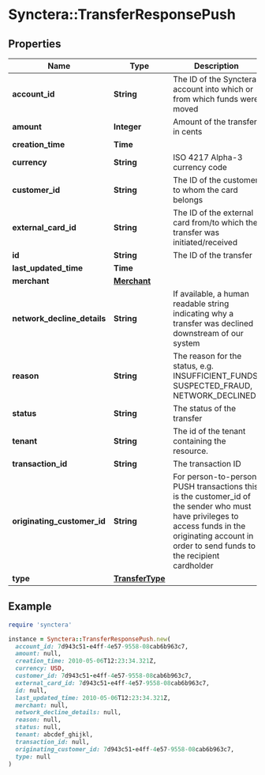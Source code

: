 # Synctera::TransferResponsePush

## Properties

| Name | Type | Description | Notes |
| ---- | ---- | ----------- | ----- |
| **account_id** | **String** | The ID of the Synctera account into which or from which funds were moved |  |
| **amount** | **Integer** | Amount of the transfer in cents |  |
| **creation_time** | **Time** |  |  |
| **currency** | **String** | ISO 4217  Alpha-3 currency code |  |
| **customer_id** | **String** | The ID of the customer to whom the card belongs |  |
| **external_card_id** | **String** | The ID of the external card from/to which the transfer was initiated/received |  |
| **id** | **String** | The ID of the transfer |  |
| **last_updated_time** | **Time** |  |  |
| **merchant** | [**Merchant**](Merchant.md) |  |  |
| **network_decline_details** | **String** | If available, a human readable string indicating why a transfer was declined downstream of our system | [optional] |
| **reason** | **String** | The reason for the status, e.g. INSUFFICIENT_FUNDS, SUSPECTED_FRAUD, NETWORK_DECLINED | [optional] |
| **status** | **String** | The status of the transfer |  |
| **tenant** | **String** | The id of the tenant containing the resource.  |  |
| **transaction_id** | **String** | The transaction ID | [optional] |
| **originating_customer_id** | **String** | For person-to-person PUSH transactions this is the customer_id of the sender who must have privileges to access funds in the originating account in order to send funds to the recipient cardholder | [optional] |
| **type** | [**TransferType**](TransferType.md) |  |  |

## Example

```ruby
require 'synctera'

instance = Synctera::TransferResponsePush.new(
  account_id: 7d943c51-e4ff-4e57-9558-08cab6b963c7,
  amount: null,
  creation_time: 2010-05-06T12:23:34.321Z,
  currency: USD,
  customer_id: 7d943c51-e4ff-4e57-9558-08cab6b963c7,
  external_card_id: 7d943c51-e4ff-4e57-9558-08cab6b963c7,
  id: null,
  last_updated_time: 2010-05-06T12:23:34.321Z,
  merchant: null,
  network_decline_details: null,
  reason: null,
  status: null,
  tenant: abcdef_ghijkl,
  transaction_id: null,
  originating_customer_id: 7d943c51-e4ff-4e57-9558-08cab6b963c7,
  type: null
)
```

